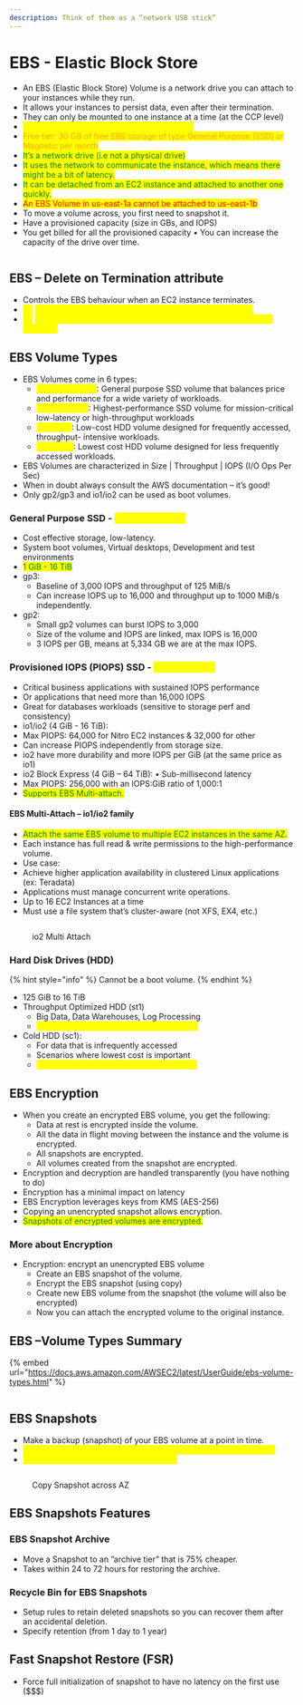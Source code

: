 ```yaml
---
description: Think of them as a “network USB stick”
---
```


# EBS - Elastic Block Store



* An EBS (Elastic Block Store) Volume is a network drive you can attach to your instances while they run.
* It allows your instances to persist data, even after their termination.
* They can only be mounted to one instance at a time (at the CCP level)
* <mark style="color:yellow;">They are bound to a specific availability zone.</mark>
* <mark style="color:orange;">Free tier: 30 GB of free EBS storage of type General Purpose (SSD) or Magnetic per month</mark>
* <mark style="color:green;">It’s a network drive (i.e not a physical drive)</mark>&#x20;
* <mark style="color:green;">It uses the network to communicate the instance, which means there might be a bit of latency.</mark>&#x20;
* <mark style="color:green;">It can be detached from an EC2 instance and attached to another one quickly.</mark>&#x20;
* <mark style="color:red;">An EBS Volume in us-east-1a cannot be attached to us-east-1b</mark>&#x20;
* To move a volume across, you first need to snapshot it.&#x20;
* Have a provisioned capacity (size in GBs, and IOPS)&#x20;
* You get billed for all the provisioned capacity • You can increase the capacity of the drive over time.

<figure><img src="../../.gitbook/assets/image (1) (1).png" alt=""><figcaption></figcaption></figure>

## EBS – Delete on Termination attribute

* Controls the EBS behaviour when an EC2 instance terminates.&#x20;
* <mark style="color:yellow;">By</mark> <mark style="color:yellow;"></mark><mark style="color:yellow;">**default**</mark><mark style="color:yellow;">, the root EBS volume is deleted (attribute enabled)</mark>&#x20;
* <mark style="color:yellow;">By</mark> <mark style="color:yellow;"></mark><mark style="color:yellow;">**default**</mark><mark style="color:yellow;">, any other attached EBS volume is not deleted (attribute disabled)</mark>

## EBS Volume Types

* EBS Volumes come in 6 types:&#x20;
  * <mark style="color:yellow;">gp2 / gp3 (SSD)</mark>: General purpose SSD volume that balances price and performance for a wide variety of workloads.&#x20;
  * <mark style="color:yellow;">io1 / io2 (SSD)</mark>: Highest-performance SSD volume for mission-critical low-latency or high-throughput workloads&#x20;
  * <mark style="color:yellow;">st1 (HDD)</mark>: Low-cost HDD volume designed for frequently accessed, throughput- intensive workloads.&#x20;
  * <mark style="color:yellow;">sc1 (HDD)</mark>: Lowest cost HDD volume designed for less frequently accessed workloads.&#x20;
* EBS Volumes are characterized in Size | Throughput | IOPS (I/O Ops Per Sec)&#x20;
* When in doubt always consult the AWS documentation – it’s good!&#x20;
* Only gp2/gp3 and io1/io2 can be used as boot volumes.

### General Purpose SSD - <mark style="color:yellow;">gp2 / gp3 (SSD)</mark>

* Cost effective storage, low-latency.&#x20;
* System boot volumes, Virtual desktops, Development and test environments&#x20;
* <mark style="color:green;">1 GiB - 16 TiB</mark>&#x20;
* gp3:&#x20;
  * Baseline of 3,000 IOPS and throughput of 125 MiB/s&#x20;
  * Can increase IOPS up to 16,000 and throughput up to 1000 MiB/s independently.&#x20;
* gp2:&#x20;
  * Small gp2 volumes can burst IOPS to 3,000&#x20;
  * Size of the volume and IOPS are linked, max IOPS is 16,000&#x20;
  * 3 IOPS per GB, means at 5,334 GB we are at the max IOPS.

### Provisioned IOPS (PIOPS) SSD - <mark style="color:yellow;">io1 / io2 (SSD)</mark>

* Critical business applications with sustained IOPS performance&#x20;
* Or applications that need more than 16,000 IOPS&#x20;
* Great for databases workloads (sensitive to storage perf and consistency)&#x20;
* io1/io2 (4 GiB - 16 TiB):&#x20;
* Max PIOPS: 64,000 for Nitro EC2 instances & 32,000 for other&#x20;
* Can increase PIOPS independently from storage size.&#x20;
* io2 have more durability and more IOPS per GiB (at the same price as io1)&#x20;
* io2 Block Express (4 GiB – 64 TiB): • Sub-millisecond latency&#x20;
* Max PIOPS: 256,000 with an IOPS:GiB ratio of 1,000:1&#x20;
* <mark style="color:green;">Supports EBS Multi-attach.</mark>

#### EBS Multi-Attach – io1/io2 family

* <mark style="color:green;">Attach the same EBS volume to multiple EC2 instances in the same AZ.</mark>&#x20;
* Each instance has full read & write permissions to the high-performance volume.&#x20;
* Use case:&#x20;
* Achieve higher application availability in clustered Linux applications (ex: Teradata)&#x20;
* Applications must manage concurrent write operations.&#x20;
* Up to 16 EC2 Instances at a time&#x20;
*   Must use a file system that’s cluster-aware (not XFS, EX4, etc.)



<figure><img src="../../.gitbook/assets/image (6) (1).png" alt=""><figcaption><p>io2 Multi Attach</p></figcaption></figure>

### Hard Disk Drives (HDD)

{% hint style="info" %}
Cannot be a boot volume.
{% endhint %}

* 125 GiB to 16 TiB&#x20;
* Throughput Optimized HDD (st1)&#x20;
  * Big Data, Data Warehouses, Log Processing&#x20;
  * <mark style="color:yellow;">Max throughput 500 MiB/s – max IOPS 500</mark>&#x20;
* Cold HDD (sc1):&#x20;
  * For data that is infrequently accessed&#x20;
  * Scenarios where lowest cost is important&#x20;
  * <mark style="color:yellow;">Max throughput 250 MiB/s – max IOPS 250</mark>

## EBS Encryption

* When you create an encrypted EBS volume, you get the following:&#x20;
  * Data at rest is encrypted inside the volume.&#x20;
  * All the data in flight moving between the instance and the volume is encrypted.&#x20;
  * All snapshots are encrypted.&#x20;
  * All volumes created from the snapshot are encrypted.&#x20;
* Encryption and decryption are handled transparently (you have nothing to do)&#x20;
* Encryption has a minimal impact on latency&#x20;
* EBS Encryption leverages keys from KMS (AES-256)&#x20;
* Copying an unencrypted snapshot allows encryption.&#x20;
* <mark style="color:green;">Snapshots of encrypted volumes are encrypted.</mark>

### More about Encryption

* Encryption: encrypt an unencrypted EBS volume
  * Create an EBS snapshot of the volume.&#x20;
  * Encrypt the EBS snapshot (using copy)&#x20;
  * Create new EBS volume from the snapshot (the volume will also be encrypted)&#x20;
  * Now you can attach the encrypted volume to the original instance.

## EBS –Volume Types Summary

{% embed url="https://docs.aws.amazon.com/AWSEC2/latest/UserGuide/ebs-volume-types.html" %}

<figure><img src="../../.gitbook/assets/image (10) (1).png" alt=""><figcaption></figcaption></figure>

## EBS Snapshots

* Make a backup (snapshot) of your EBS volume at a point in time.
* <mark style="color:yellow;">Not necessary to detach volume to do snapshot but recommended.</mark>
* <mark style="color:yellow;">Can copy snapshots across AZ or Region</mark>

<figure><img src="../../.gitbook/assets/image (14).png" alt=""><figcaption><p>Copy Snapshot across AZ</p></figcaption></figure>

## EBS Snapshots Features

### EBS Snapshot Archive

* Move a Snapshot to an ”archive tier” that is 75% cheaper.&#x20;
* Takes within 24 to 72 hours for restoring the archive.

### Recycle Bin for EBS Snapshots

* Setup rules to retain deleted snapshots so you can recover them after an accidental deletion.
* Specify retention (from 1 day to 1 year)

## Fast Snapshot Restore (FSR)

* Force full initialization of snapshot to have no latency on the first use (\$$$)
